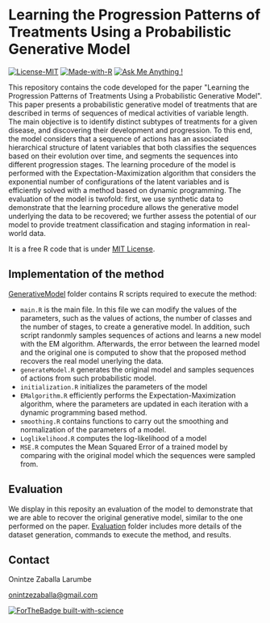 # Learning the Progression Patterns of Treatments Using a Probabilistic Generative Model

[![License-MIT](https://img.shields.io/badge/License-MIT-red)](/LICENSE) [![Made-with-R](https://img.shields.io/badge/Made%20with-R-blue)](/GenerativeModel) [![Ask Me Anything !](https://img.shields.io/badge/Ask%20me-anything-1abc9c.svg)](#contact)
 
This repository contains the code developed for the paper "Learning the Progression Patterns of Treatments Using a Probabilistic Generative Model". This paper presents a probabilistic generative model of treatments that are described in terms of sequences of medical activities of variable length. The main objective is to identify distinct subtypes of treatments for a given disease, and discovering their development and progression. To this end, the model considers that a sequence of actions has an associated hierarchical structure of latent variables that both classifies the sequences based on their evolution over time, and segments the sequences into different progression stages. The learning procedure of the model is performed with the Expectation-Maximization algorithm that considers the exponential number of configurations of the latent variables and is efficiently solved with a method based on dynamic programming. The evaluation of the model is twofold: first, we use synthetic data to demonstrate that the learning procedure allows the generative model underlying the data to be recovered; we further assess the potential of our model to provide treatment classification and staging information in real-world data.

It is a free R code that is under [MIT License](/LICENSE).

## Implementation of the method

[GenerativeModel](/GenerativeModel) folder contains R scripts required to execute the method:

* `main.R` is the main file. In this file we can modify the values of the parameters, such as the values of actions, the number of classes and the number of stages, to create a generative model. In addition, such script randonmly samples sequences of actions and learns a new model with the EM algorithm. Afterwards, the error between the learned model and the original one is computed to show that the proposed method recovers the real model unerlying the data.
* `generateModel.R` generates the original model and samples sequences of actions from such probabilistic model.
* `initialization.R` initializes the parameters of the model
* `EMalgorithm.R` efficiently performs the Expectation-Maximization algorithm, where the parameters are updated in each iteration with a dynamic programming based method.
* `smoothing.R` contains functions to carry out the smoothing and normalization of the parameters of a model.
* `Loglikelihood.R` computes the log-likelihood of a model
* `MSE.R` computes the Mean Squared Error of a trained model by comparing with the original model which the sequences were sampled from.


## Evaluation

We display in this reposity an evaluation of the model to demonstrate that we are able to recover the original generative model, similar to the one performed on the paper. [Evaluation](/Evaluation) folder includes more details of the dataset generation, commands to execute the method, and results. 



## Contact
Onintze Zaballa Larumbe

onintzezaballa@gmail.com

[![ForTheBadge built-with-science](http://ForTheBadge.com/images/badges/built-with-science.svg)](https://github.com/onintzezaballa)

